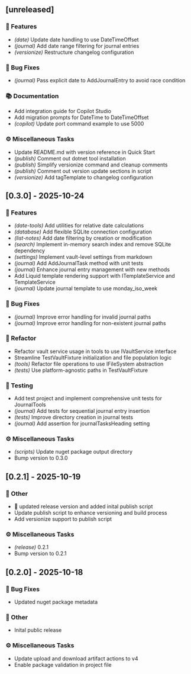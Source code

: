 ## [unreleased]

### 🚀 Features

- *(date)* Update date handling to use DateTimeOffset
- *(journal)* Add date range filtering for journal entries
- *(versionize)* Restructure changelog configuration

### 🐛 Bug Fixes

- *(journal)* Pass explicit date to AddJournalEntry to avoid race condition

### 📚 Documentation

- Add integration guide for Copilot Studio
- Add migration prompts for DateTime to DateTimeOffset
- *(copilot)* Update port command example to use 5000

### ⚙️ Miscellaneous Tasks

- Update README.md with version reference in Quick Start
- *(publish)* Comment out dotnet tool installation
- *(publish)* Simplify versionize command and cleanup comments
- *(publish)* Comment out version update sections in script
- *(versionize)* Add tagTemplate to changelog configuration

## [0.3.0] - 2025-10-24

### 🚀 Features

- *(date-tools)* Add utilities for relative date calculations
- *(database)* Add flexible SQLite connection configuration
- *(list-notes)* Add date filtering by creation or modification
- *(search)* Implement in-memory search index and remove SQLite dependency
- *(settings)* Implement vault-level settings from markdown
- *(journal)* Add AddJournalTask method with unit tests
- *(journal)* Enhance journal entry management with new methods
- Add Liquid template rendering support with ITemplateService and TemplateService
- *(journal)* Update journal template to use monday_iso_week

### 🐛 Bug Fixes

- *(journal)* Improve error handling for invalid journal paths
- *(journal)* Improve error handling for non-existent journal paths

### 🚜 Refactor

- Refactor vault service usage in tools to use IVaultService interface
- Streamline TestVaultFixture initialization and file population logic
- *(tools)* Refactor file operations to use IFileSystem abstraction
- *(tests)* Use platform-agnostic paths in TestVaultFixture

### 🧪 Testing

- Add test project and implement comprehensive unit tests for JournalTools
- *(journal)* Add tests for sequential journal entry insertion
- *(tests)* Improve directory creation in journal tests
- *(journal)* Add assertion for journalTasksHeading setting

### ⚙️ Miscellaneous Tasks

- *(scripts)* Update nuget package output directory
- Bump version to 0.3.0

## [0.2.1] - 2025-10-19

### 💼 Other

- :construction_worker: updated release version and added inital publish script
- Update publish script to enhance versioning and build process
- Add versionize support to publish script

### ⚙️ Miscellaneous Tasks

- *(release)* 0.2.1
- Bump version to 0.2.1

## [0.2.0] - 2025-10-18

### 🐛 Bug Fixes

- Updated nuget package metadata

### 💼 Other

- Inital public release

### ⚙️ Miscellaneous Tasks

- Update upload and download artifact actions to v4
- Enable package validation in project file

